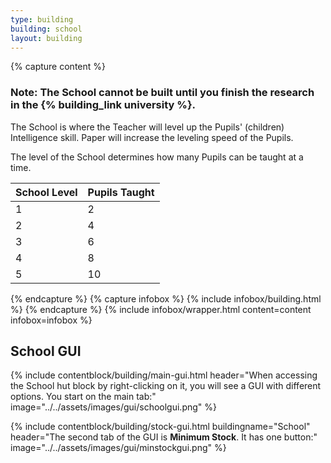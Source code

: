 ```yaml
---
type: building
building: school
layout: building
---
```

{% capture content %}
### Note: The School cannot be built until you finish the research in the {% building_link university %}.

The School is where the Teacher will level up the Pupils' (children) Intelligence skill. Paper will increase the leveling speed of the Pupils. 

The level of the School determines how many Pupils can be taught at a time.

| School Level | Pupils Taught |
| ------------ | ------------- |
| 1            | 2             |
| 2            | 4             |
| 3            | 6             |
| 4            | 8             |
| 5            | 10            |
{% endcapture %}
{% capture infobox %}
{% include infobox/building.html %}
{% endcapture %}
{% include infobox/wrapper.html content=content infobox=infobox %}

## School GUI

{% include contentblock/building/main-gui.html header="When accessing the School hut block by right-clicking on it, you will see a GUI with different options. You start on the main tab:" image="../../assets/images/gui/schoolgui.png" %}

{% include contentblock/building/stock-gui.html buildingname="School" header="The second tab of the GUI is <strong>Minimum Stock</strong>. It has one button:" image="../../assets/images/gui/minstockgui.png" %}